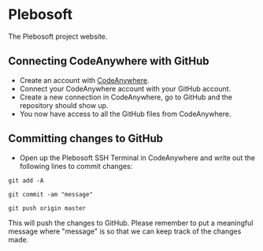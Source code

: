 # Plebosoft
The Plebosoft project website. 

## Connecting CodeAnywhere with GitHub
* Create an account with [CodeAnywhere](https://codeanywhere.com/).
* Connect your CodeAnywhere account with your GitHub account.
* Create a new connection in CodeAnywhere, go to GitHub and the repository should show up.
* You now have access to all the GitHub files from CodeAnywhere.

## Committing changes to GitHub
- Open up the Plebosoft SSH Terminal in CodeAnywhere and write out the following lines to commit changes:
```
git add -A
```
```
git commit -am "message"
```
```
git push origin master
```
This will push the changes to GitHub. 
Please remember to put a meaningful message where "message" is so that we can keep track of the changes made.